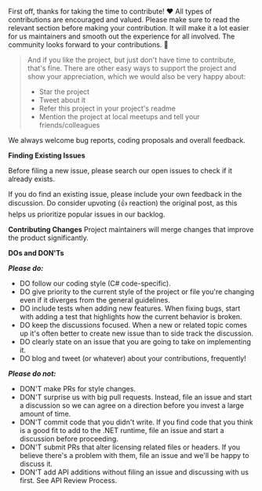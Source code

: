 First off, thanks for taking the time to contribute! ❤️
All types of contributions are encouraged and valued. 
Please make sure to read the relevant section before making your contribution. 
It will make it a lot easier for us maintainers and smooth out the experience for all involved. 
The community looks forward to your contributions. 🎉

> And if you like the project, but just don't have time to contribute, that's fine. There are other easy ways to support the project and show your appreciation, which we would also be very happy about:
> - Star the project
> - Tweet about it
> - Refer this project in your project's readme
> - Mention the project at local meetups and tell your friends/colleagues

We always welcome bug reports, coding proposals and overall feedback. 

**Finding Existing Issues**

Before filing a new issue, please search our open issues to check if it already exists.

If you do find an existing issue, please include your own feedback in the discussion. Do consider upvoting (👍 reaction) the original post, as this helps us prioritize popular issues in our backlog.

**Contributing Changes**
Project maintainers will merge changes that improve the product significantly.

**DOs and DON'Ts**

***Please do:***

- DO follow our coding style (C# code-specific).
- DO give priority to the current style of the project or file you're changing even if it diverges from the general guidelines.
- DO include tests when adding new features. When fixing bugs, start with adding a test that highlights how the current behavior is broken.
- DO keep the discussions focused. When a new or related topic comes up it's often better to create new issue than to side track the discussion.
- DO clearly state on an issue that you are going to take on implementing it.
- DO blog and tweet (or whatever) about your contributions, frequently!

***Please do not:***

- DON'T make PRs for style changes.
- DON'T surprise us with big pull requests. Instead, file an issue and start a discussion so we can agree on a direction before you invest a large amount of time.
- DON'T commit code that you didn't write. If you find code that you think is a good fit to add to the .NET runtime, file an issue and start a discussion before proceeding.
- DON'T submit PRs that alter licensing related files or headers. If you believe there's a problem with them, file an issue and we'll be happy to discuss it.
- DON'T add API additions without filing an issue and discussing with us first. See API Review Process.
